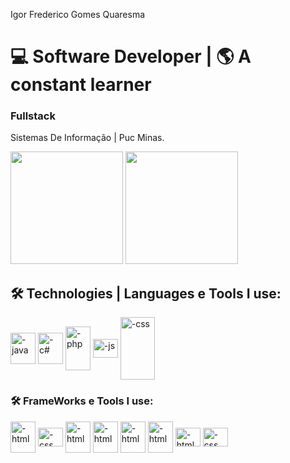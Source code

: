 Igor Frederico Gomes Quaresma 

# 💻 Software Developer | 🌎 A constant learner
### Fullstack


Sistemas De Informação | Puc Minas.



<div>
   <img height="180em" src="https://github-readme-stats.vercel.app/api?username=ign7&show_icons=true&theme=tokyonight"/>
   <img height="180em" src="https://github-readme-stats.vercel.app/api/top-langs/?username=ign7&layout=compact&theme=tokyonight"/>
</div>


## 🛠️ Technologies | Languages e Tools I use:

<div>
<img align="center" alt="-java" height="50" width="40" src="https://cdn.jsdelivr.net/gh/devicons/devicon/icons/java/java-original.svg"/>
<img align="center" alt="-c#" height="50" width="40" src="https://cdn.jsdelivr.net/gh/devicons/devicon/icons/csharp/csharp-original.svg"/>
<img align="center" alt="-php" height="70" width="40" src="https://cdn.jsdelivr.net/gh/devicons/devicon/icons/php/php-plain.svg"/>
<img align="center" alt="-js" height="30" width="40" src="https://cdn.jsdelivr.net/gh/devicons/devicon/icons/javascript/javascript-original.svg"/>
<img align="center" alt="-css" height="100" width="55" src="https://cdn.jsdelivr.net/gh/devicons/devicon/icons/mysql/mysql-original-wordmark.svg" />
          
          

</div>

### 🛠️ FrameWorks e Tools I use:

<div>
<img  align="center" alt="-html" height="50" width="40" src="https://cdn.jsdelivr.net/gh/devicons/devicon/icons/spring/spring-original-wordmark.svg" />
<img align="center" alt="-css" height="30" width="40" src="https://cdn.jsdelivr.net/gh/devicons/devicon/icons/laravel/laravel-plain.svg" />
<img  align="center" alt="-html" height="50" width="40"  src="https://cdn.jsdelivr.net/gh/devicons/devicon/icons/dotnetcore/dotnetcore-original.svg" /> 
<img  align="center" alt="-html" height="50" width="40" src="https://cdn.jsdelivr.net/gh/devicons/devicon/icons/react/react-original-wordmark.svg" />          
<img align="center" alt="-html" height="50" width="40" src="https://cdn.jsdelivr.net/gh/devicons/devicon/icons/bootstrap/bootstrap-original.svg" />
<img  align="center" alt="-html" height="50" width="40" src="https://cdn.jsdelivr.net/gh/devicons/devicon/icons/jquery/jquery-original-wordmark.svg" />
<img align="center" alt="-html" height="30" width="40" src="https://cdn.jsdelivr.net/gh/devicons/devicon/icons/html5/html5-original.svg"/>
<img align="center" alt="-css" height="30" width="40" src="https://cdn.jsdelivr.net/gh/devicons/devicon/icons/git/git-original.svg" />
                    
</div>














